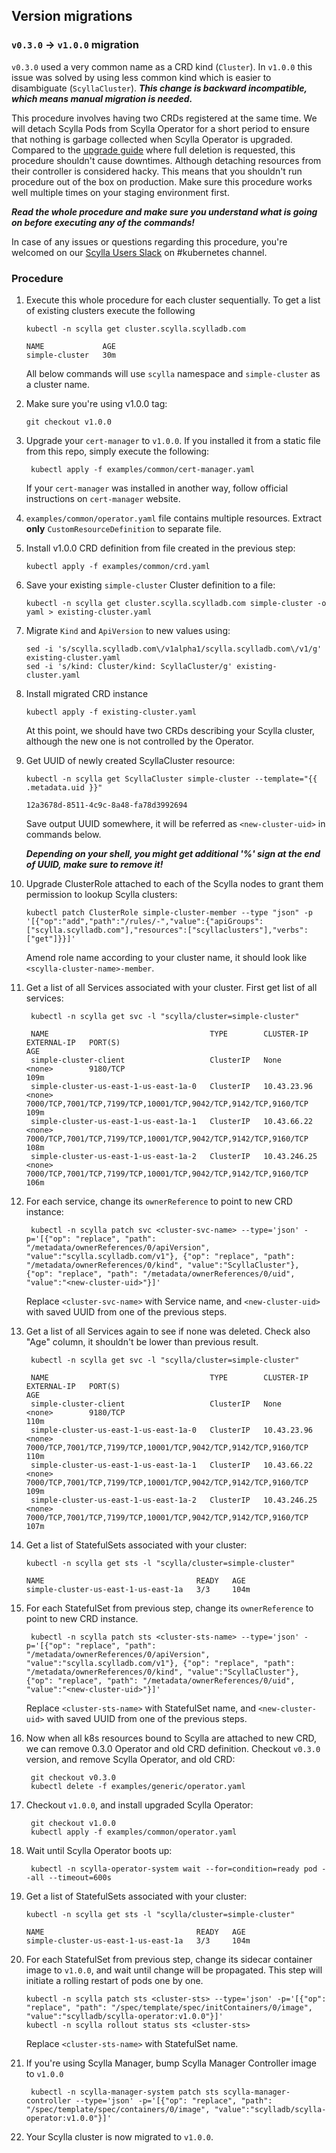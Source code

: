 ## Version  migrations


### `v0.3.0` -> `v1.0.0` migration

`v0.3.0` used a very common name as a CRD kind (`Cluster`). In `v1.0.0` this issue was solved by using less common kind
which is easier to disambiguate (`ScyllaCluster`).
***This change is backward incompatible, which means manual migration is needed.***

This procedure involves having two CRDs registered at the same time. We will detach Scylla Pods
from Scylla Operator for a short period to ensure that nothing is garbage collected when Scylla Operator is upgraded.
Compared to the [upgrade guide](upgrade.md) where full deletion is requested, this procedure shouldn't cause downtimes.
Although detaching resources from their controller is considered hacky. This means that you shouldn't run procedure
out of the box on production. Make sure this procedure works well multiple times on your staging environment first.

***Read the whole procedure and make sure you understand what is going on before executing any of the commands!***

In case of any issues or questions regarding this procedure, you're welcomed on our [Scylla Users Slack](http://slack.scylladb.com/)
on #kubernetes channel.

### Procedure

1. Execute this whole procedure for each cluster sequentially. To get a list of existing clusters execute the following
    ```
    kubectl -n scylla get cluster.scylla.scylladb.com

    NAME             AGE
    simple-cluster   30m
    ```
    All below commands will use `scylla` namespace and `simple-cluster` as a cluster name.
1. Make sure you're using v1.0.0 tag:
    ```
    git checkout v1.0.0
    ```
1. Upgrade your `cert-manager` to `v1.0.0`. If you installed it from a static file from this repo, simply execute the following:
   ```
    kubectl apply -f examples/common/cert-manager.yaml
   ```
    If your `cert-manager` was installed in another way, follow official instructions on `cert-manager` website.
1. `examples/common/operator.yaml` file contains multiple resources. Extract **only** `CustomResourceDefinition` to separate file.
1. Install v1.0.0 CRD definition from file created in the previous step:
    ```
    kubectl apply -f examples/common/crd.yaml
    ```
1. Save your existing `simple-cluster` Cluster definition to a file:
    ```
    kubectl -n scylla get cluster.scylla.scylladb.com simple-cluster -o yaml > existing-cluster.yaml
    ```
1. Migrate `Kind` and `ApiVersion` to new values using:
    ```
    sed -i 's/scylla.scylladb.com\/v1alpha1/scylla.scylladb.com\/v1/g' existing-cluster.yaml
    sed -i 's/kind: Cluster/kind: ScyllaCluster/g' existing-cluster.yaml
    ```
1. Install migrated CRD instance
    ```
    kubectl apply -f existing-cluster.yaml
    ```
    At this point, we should have two CRDs describing your Scylla cluster, although the new one is not controlled by the Operator.
1. Get UUID of newly created ScyllaCluster resource:
    ```
    kubectl -n scylla get ScyllaCluster simple-cluster --template="{{ .metadata.uid }}"

    12a3678d-8511-4c9c-8a48-fa78d3992694
    ```
    Save output UUID somewhere, it will be referred as `<new-cluster-uid>` in commands below.

   ***Depending on your shell, you might get additional '%' sign at the end of UUID, make sure to remove it!***

1. Upgrade ClusterRole attached to each of the Scylla nodes to grant them permission to lookup Scylla clusters:
    ```
    kubectl patch ClusterRole simple-cluster-member --type "json" -p '[{"op":"add","path":"/rules/-","value":{"apiGroups":["scylla.scylladb.com"],"resources":["scyllaclusters"],"verbs":["get"]}}]'
    ```
    Amend role name according to your cluster name, it should look like `<scylla-cluster-name>-member`.
1. Get a list of all Services associated with your cluster. First get list of all services:
   ```
    kubectl -n scylla get svc -l "scylla/cluster=simple-cluster"

    NAME                                    TYPE        CLUSTER-IP     EXTERNAL-IP   PORT(S)                                                           AGE
    simple-cluster-client                   ClusterIP   None           <none>        9180/TCP                                                          109m
    simple-cluster-us-east-1-us-east-1a-0   ClusterIP   10.43.23.96    <none>        7000/TCP,7001/TCP,7199/TCP,10001/TCP,9042/TCP,9142/TCP,9160/TCP   109m
    simple-cluster-us-east-1-us-east-1a-1   ClusterIP   10.43.66.22    <none>        7000/TCP,7001/TCP,7199/TCP,10001/TCP,9042/TCP,9142/TCP,9160/TCP   108m
    simple-cluster-us-east-1-us-east-1a-2   ClusterIP   10.43.246.25   <none>        7000/TCP,7001/TCP,7199/TCP,10001/TCP,9042/TCP,9142/TCP,9160/TCP   106m

   ```
1. For each service, change its `ownerReference` to point to new CRD instance:
   ```
    kubectl -n scylla patch svc <cluster-svc-name> --type='json' -p='[{"op": "replace", "path": "/metadata/ownerReferences/0/apiVersion", "value":"scylla.scylladb.com/v1"}, {"op": "replace", "path": "/metadata/ownerReferences/0/kind", "value":"ScyllaCluster"}, {"op": "replace", "path": "/metadata/ownerReferences/0/uid", "value":"<new-cluster-uid>"}]'
   ```
    Replace `<cluster-svc-name>` with Service name, and `<new-cluster-uid>` with saved UUID from one of the previous steps.
1. Get a list of all Services again to see if none was deleted. Check also "Age" column, it shouldn't be lower than previous result.
   ```
    kubectl -n scylla get svc -l "scylla/cluster=simple-cluster"

    NAME                                    TYPE        CLUSTER-IP     EXTERNAL-IP   PORT(S)                                                           AGE
    simple-cluster-client                   ClusterIP   None           <none>        9180/TCP                                                          110m
    simple-cluster-us-east-1-us-east-1a-0   ClusterIP   10.43.23.96    <none>        7000/TCP,7001/TCP,7199/TCP,10001/TCP,9042/TCP,9142/TCP,9160/TCP   110m
    simple-cluster-us-east-1-us-east-1a-1   ClusterIP   10.43.66.22    <none>        7000/TCP,7001/TCP,7199/TCP,10001/TCP,9042/TCP,9142/TCP,9160/TCP   109m
    simple-cluster-us-east-1-us-east-1a-2   ClusterIP   10.43.246.25   <none>        7000/TCP,7001/TCP,7199/TCP,10001/TCP,9042/TCP,9142/TCP,9160/TCP   107m

   ```
1. Get a list of StatefulSets associated with your cluster:
    ```
    kubectl -n scylla get sts -l "scylla/cluster=simple-cluster"

    NAME                                  READY   AGE
    simple-cluster-us-east-1-us-east-1a   3/3     104m
    ```
1. For each StatefulSet from previous step, change its `ownerReference` to point to new CRD instance.

   ```
    kubectl -n scylla patch sts <cluster-sts-name> --type='json' -p='[{"op": "replace", "path": "/metadata/ownerReferences/0/apiVersion", "value":"scylla.scylladb.com/v1"}, {"op": "replace", "path": "/metadata/ownerReferences/0/kind", "value":"ScyllaCluster"}, {"op": "replace", "path": "/metadata/ownerReferences/0/uid", "value":"<new-cluster-uid>"}]'
   ```
    Replace `<cluster-sts-name>` with StatefulSet name, and `<new-cluster-uid>` with saved UUID from one of the previous steps.

1. Now when all k8s resources bound to Scylla are attached to new CRD, we can remove 0.3.0 Operator and old CRD definition.
    Checkout `v0.3.0` version, and remove Scylla Operator, and old CRD:
   ```
    git checkout v0.3.0
    kubectl delete -f examples/generic/operator.yaml
   ```
1. Checkout `v1.0.0`, and install upgraded Scylla Operator:
   ```
    git checkout v1.0.0
    kubectl apply -f examples/common/operator.yaml
   ```
1. Wait until Scylla Operator boots up:
   ```
    kubectl -n scylla-operator-system wait --for=condition=ready pod --all --timeout=600s
   ```
1. Get a list of StatefulSets associated with your cluster:
    ```
    kubectl -n scylla get sts -l "scylla/cluster=simple-cluster"

    NAME                                  READY   AGE
    simple-cluster-us-east-1-us-east-1a   3/3     104m
1. For each StatefulSet from previous step, change its sidecar container image to `v1.0.0`, and wait until change will be propagated. This step will initiate a rolling restart of pods one by one.
    ```
    kubectl -n scylla patch sts <cluster-sts> --type='json' -p='[{"op": "replace", "path": "/spec/template/spec/initContainers/0/image", "value":"scylladb/scylla-operator:v1.0.0"}]'
    kubectl -n scylla rollout status sts <cluster-sts>
    ```
    Replace `<cluster-sts-name>` with StatefulSet name.
1. If you're using Scylla Manager, bump Scylla Manager Controller image to `v1.0.0`
   ```
    kubectl -n scylla-manager-system patch sts scylla-manager-controller --type='json' -p='[{"op": "replace", "path": "/spec/template/spec/containers/0/image", "value":"scylladb/scylla-operator:v1.0.0"}]'
   ```
1. Your Scylla cluster is now migrated to `v1.0.0`.
